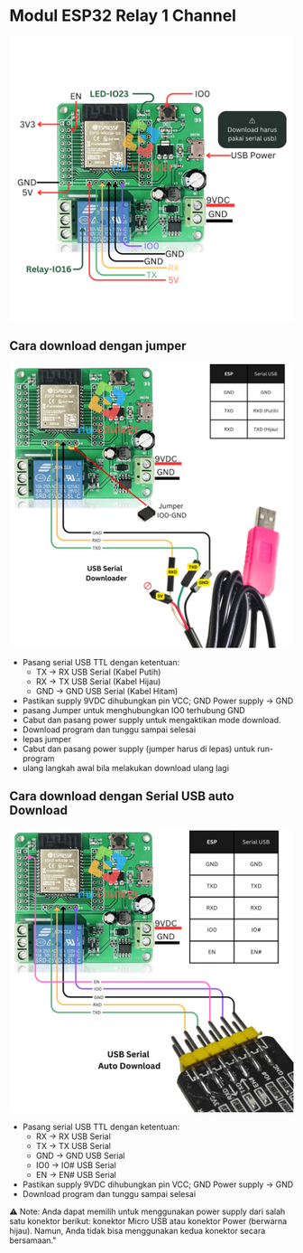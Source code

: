# Modul ESP32 Relay 1 Channel 
![](https://github.com/hwthinker/esp32-relay1ch/blob/main/picture/1.png)


## Cara download dengan jumper
![](https://github.com/hwthinker/esp32-relay1ch/blob/main/picture/3.png)
- Pasang serial USB TTL dengan ketentuan: 
   - TX -> RX USB Serial (Kabel Putih)
   - RX -> TX USB Serial (Kabel Hijau)
   - GND -> GND USB Serial (Kabel Hitam)
- Pastikan supply 9VDC dihubungkan pin VCC; GND Power supply -> GND
- pasang Jumper untuk menghubungkan IO0 terhubung GND
- Cabut dan pasang power supply untuk mengaktikan mode download.
- Download program dan tunggu sampai selesai
- lepas jumper
- Cabut dan pasang power supply (jumper harus di lepas) untuk run-program
- ulang langkah awal bila melakukan download ulang lagi


## Cara download dengan Serial USB auto Download
![](https://github.com/hwthinker/esp32-relay1ch/blob/main/picture/2.png)
- Pasang serial USB TTL dengan ketentuan:
    - RX -> RX USB Serial  
    - TX -> TX USB Serial 
    - GND -> GND USB Serial  
    - IO0 -> IO# USB Serial 
    - EN -> EN# USB Serial
- Pastikan supply 9VDC dihubungkan pin VCC; GND Power supply -> GND
- Download program dan tunggu sampai selesai

⚠️ Note:
Anda dapat memilih untuk menggunakan power supply dari salah satu konektor berikut: konektor Micro USB atau konektor Power (berwarna hijau). Namun, Anda tidak bisa menggunakan kedua konektor secara bersamaan."